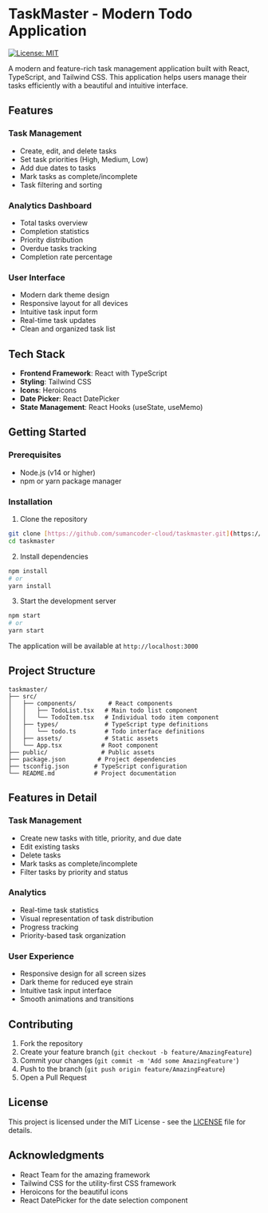 # TaskMaster - Modern Todo Application

[![License: MIT](https://img.shields.io/badge/License-MIT-yellow.svg)](https://opensource.org/licenses/MIT)

A modern and feature-rich task management application built with React, TypeScript, and Tailwind CSS. This application helps users manage their tasks efficiently with a beautiful and intuitive interface.

## Features

### Task Management
- Create, edit, and delete tasks
- Set task priorities (High, Medium, Low)
- Add due dates to tasks
- Mark tasks as complete/incomplete
- Task filtering and sorting

### Analytics Dashboard
- Total tasks overview
- Completion statistics
- Priority distribution
- Overdue tasks tracking
- Completion rate percentage

### User Interface
- Modern dark theme design
- Responsive layout for all devices
- Intuitive task input form
- Real-time task updates
- Clean and organized task list

## Tech Stack

- **Frontend Framework**: React with TypeScript
- **Styling**: Tailwind CSS
- **Icons**: Heroicons
- **Date Picker**: React DatePicker
- **State Management**: React Hooks (useState, useMemo)

## Getting Started

### Prerequisites
- Node.js (v14 or higher)
- npm or yarn package manager

### Installation

1. Clone the repository
```bash
git clone [https://github.com/sumancoder-cloud/taskmaster.git](https://github.com/sumancoder-cloud/TO-DO-LIST)
cd taskmaster
```

2. Install dependencies
```bash
npm install
# or
yarn install
```

3. Start the development server
```bash
npm start
# or
yarn start
```

The application will be available at `http://localhost:3000`

## Project Structure

```
taskmaster/
├── src/
│   ├── components/         # React components
│   │   ├── TodoList.tsx   # Main todo list component
│   │   └── TodoItem.tsx   # Individual todo item component
│   ├── types/             # TypeScript type definitions
│   │   └── todo.ts        # Todo interface definitions
│   ├── assets/            # Static assets
│   └── App.tsx           # Root component
├── public/               # Public assets
├── package.json         # Project dependencies
├── tsconfig.json       # TypeScript configuration
└── README.md           # Project documentation
```

## Features in Detail

### Task Management
- Create new tasks with title, priority, and due date
- Edit existing tasks
- Delete tasks
- Mark tasks as complete/incomplete
- Filter tasks by priority and status

### Analytics
- Real-time task statistics
- Visual representation of task distribution
- Progress tracking
- Priority-based task organization

### User Experience
- Responsive design for all screen sizes
- Dark theme for reduced eye strain
- Intuitive task input interface
- Smooth animations and transitions

## Contributing

1. Fork the repository
2. Create your feature branch (`git checkout -b feature/AmazingFeature`)
3. Commit your changes (`git commit -m 'Add some AmazingFeature'`)
4. Push to the branch (`git push origin feature/AmazingFeature`)
5. Open a Pull Request

## License

This project is licensed under the MIT License - see the [LICENSE](License.md) file for details.

## Acknowledgments

- React Team for the amazing framework
- Tailwind CSS for the utility-first CSS framework
- Heroicons for the beautiful icons
- React DatePicker for the date selection component
